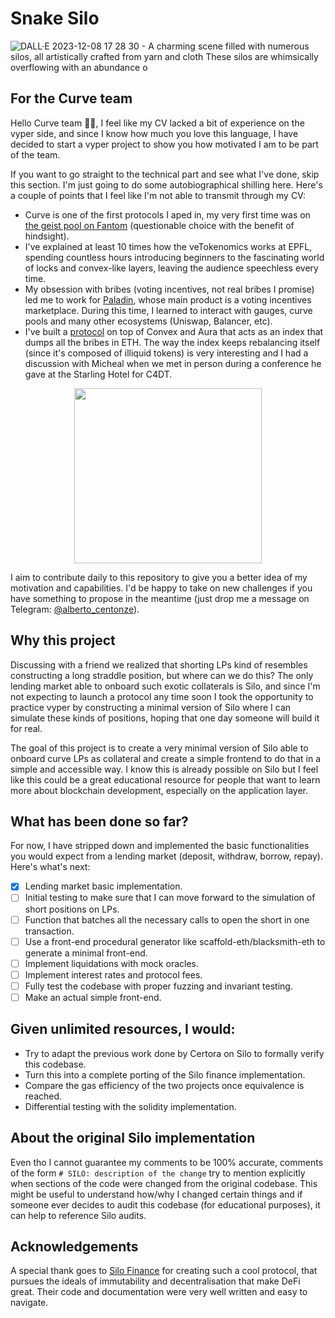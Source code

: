 # Snake Silo
![DALL·E 2023-12-08 17 28 30 - A charming scene filled with numerous silos, all artistically crafted from yarn and cloth  These silos are whimsically overflowing with an abundance o](https://github.com/AlbertoCentonze/snake-silo/assets/11707683/b387e4d7-c4b7-4dc8-b174-441ff6933ba0)

## For the Curve team
Hello Curve team 👋🏻, I feel like my CV lacked a bit of experience on the vyper side, and since I know how much you love this language, I have decided to start a vyper project to show you how motivated I am to be part of the team.

If you want to go straight to the technical part and see what I've done, skip this section. I'm just going to do some autobiographical shilling here.
Here's a couple of points that I feel like I'm not able to transmit through my CV:
- Curve is one of the first protocols I aped in, my very first time was on [the geist pool on Fantom](https://ftmscan.com/tx/0xee0a9731c8b56ce76b4bd7baa9182cf1396d609b96719d24d6c9032daea29dbd) (questionable choice with the benefit of hindsight).
- I've explained at least 10 times how the veTokenomics works at EPFL, spending countless hours introducing beginners to the fascinating world of locks and convex-like layers, leaving the audience speechless every time.
- My obsession with bribes (voting incentives, not real bribes I promise) led me to work for [Paladin](https://paladin.vote/), whose main product is a voting incentives marketplace. During this time, I learned to interact with gauges, curve pools and many other ecosystems (Uniswap, Balancer, etc).
- I've built a [protocol](https://github.com/PaladinFinance/Warlord) on top of Convex and Aura that acts as an index that dumps all the bribes in ETH. The way the index keeps rebalancing itself (since it's composed of illiquid tokens) is very interesting and I had a discussion with Micheal when we met in person during a conference he gave at the Starling Hotel for C4DT.
<p align="center">
<img src="https://github.com/AlbertoCentonze/snake-silo/assets/11707683/78f4131d-c35a-48ae-8bb7-c0bed6ea1632" width="300" height="280">
</p>

I aim to contribute daily to this repository to give you a better idea of my motivation and capabilities. I'd be happy to take on new challenges if you have something to propose in the meantime (just drop me a message on Telegram: [@alberto_centonze](https://t.me/alberto_centonze)).

## Why this project
Discussing with a friend we realized that shorting LPs kind of resembles constructing a long straddle position, but where can we do this? The only lending market able to onboard such exotic collaterals is Silo, and since I'm not expecting to launch a protocol any time soon I took the opportunity to practice vyper by constructing a minimal version of Silo where I can simulate these kinds of positions, hoping that one day someone will build it for real.

The goal of this project is to create a very minimal version of Silo able to onboard curve LPs as collateral and create a simple frontend to do that in a simple and accessible way. I know this is already possible on Silo but I feel like this could be a great educational resource for people that want to learn more about blockchain development, especially on the application layer.

## What has been done so far?
For now, I have stripped down and implemented the basic functionalities you would expect from a lending market (deposit, withdraw, borrow, repay). Here's what's next:
- [x] Lending market basic implementation.
- [ ] Initial testing to make sure that I can move forward to the simulation of short positions on LPs.
- [ ] Function that batches all the necessary calls to open the short in one transaction.
- [ ] Use a front-end procedural generator like scaffold-eth/blacksmith-eth to generate a minimal front-end.
- [ ] Implement liquidations with mock oracles.
- [ ] Implement interest rates and protocol fees.
- [ ] Fully test the codebase with proper fuzzing and invariant testing.
- [ ] Make an actual simple front-end.

## Given unlimited resources, I would: 
- Try to adapt the previous work done by Certora on Silo to formally verify this codebase.
- Turn this into a complete porting of the Silo finance implementation.
- Compare the gas efficiency of the two projects once equivalence is reached.
- Differential testing with the solidity implementation.


## About the original Silo implementation
Even tho I cannot guarantee my comments to be 100% accurate, comments of the form `# SILO: description of the change` try to mention explicitly when sections of the code were changed from the original codebase. This might be useful to understand how/why I changed certain things and if someone ever decides to audit this codebase (for educational purposes), it can help to reference Silo audits.

## Acknowledgements
A special thank goes to [Silo Finance](https://www.silo.finance/) for creating such a cool protocol, that pursues the ideals of immutability and decentralisation that make DeFi great. Their code and documentation were very well written and easy to navigate.

